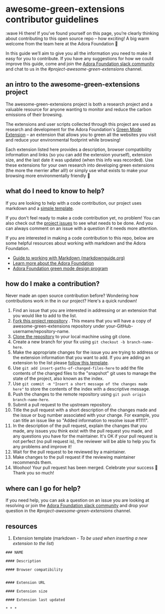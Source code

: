 # awesome-green-extensions contributor guidelines

:wave Hi there! If you’ve found yourself on this page, you’re clearly thinking about contributing to this open source repo – how exciting! A big warm welcome from the team here at the Adora Foundation 🤗

In this guide we’ll aim to give you all the information you need to make it easy for you  to contribute. If you have any suggestions for how we could improve this guide, come and join the [Adora Foundation slack community](https://join.slack.com/t/adora-foundation/shared_invite/zt-1otudjm68-Hzzl4Cs_BA~HnpGXHfHrhQ) and chat to us in the *#project-awesome-green-extensions* channel.

## an intro to the awesome-green-extensions project

The awesome-green-extensions project is both a research project and a valuable resource for anyone wanting to monitor and reduce the carbon emissions of their browsing.

The extensions and user scripts collected through this project are used as research and development for the Adora Foundation's [Green Mode Extension](https://github.com/Adora-Foundation/green-mode-extension) – an extension that allows you to green all the websites you visit and reduce your environmental footprint while browsing!

Each extension listed here provides a description, browser compatibility information and links (so you can add the extension yourself), extension size, and the last date it was updated (when this info was recorded). Use these extensions for your own research into developing green extensions (the more the merrier after all!) or simply use what exists to make your browsing more environmentally friendly 💚

## what do I need to know to help?
If you are looking to help with a code contribution, our project uses markdown and a [simple template](#resources). 

If you don't feel ready to make a code contribution yet, no problem! You can also check out the [project issues](https://github.com/Adora-Foundation/awesome-green-extensions/issues) to see what needs to be done. And you can always comment on an issue with a question if it needs more attention.

If you are interested in making a code contribution to this repo, below are some helpful resources about working with markdown and the Adora Foundation. 
- [Guide to working with Markdown (markdownguide.org)](https://www.markdownguide.org/getting-started/)
- [Learn more about the Adora Foundation](https://github.com/Adora-Foundation)
- [Adora Foundation green mode design program](https://ismaelvelasco.dev/series/green-mode-design)

## how do I make a contribution?

Never made an open source contribution before? Wondering how contributions work in the in our project? Here's a quick rundown!

1. Find an issue that you are interested in addressing or an extension that you would like to add to the list.
2. [Fork this project repository](https://docs.github.com/en/get-started/quickstart/fork-a-repo) . This means that you will have a copy of awesome-green-extensions repository under your-GitHub-username/repository-name.
3. [Clone the repository](https://docs.github.com/en/repositories/creating-and-managing-repositories/cloning-a-repository) to your local machine using git clone.
4. Create a new branch for your fix using `git checkout -b branch-name-here`.
5. Make the appropriate changes for the issue you are trying to address or the extension information that you want to add. If you are adding an extension to the list please [follow this template](#resources).
6. Use `git add insert-paths-of-changed-files-here` to add the file contents of the changed files to the "snapshot" git uses to manage the state of the project, also known as the index.
7. Use `git commit -m "Insert a short message of the changes made here"` to store the contents of the index with a descriptive message.
8. Push the changes to the remote repository using `git push origin branch-name-here`.
9. Submit a pull request to the upstream repository.
10. Title the pull request with a short description of the changes made and the issue or bug number associated with your change. For example, you can title an issue like so "Added information to resolve issue #1111".
11. In the description of the pull request, explain the changes that you made, any issues you think exist with the pull request you made, and any questions you have for the maintainer. It's OK if your pull request is not perfect (no pull request is), the reviewer will be able to help you fix any problems and improve it!
12. Wait for the pull request to be reviewed by a maintainer.
13. Make changes to the pull request if the reviewing maintainer recommends them.
14. Woohoo! Your pull request has been merged. Celebrate your success 🥳 Thank you so much!

## where can I go for help?
If you need help, you can ask a question on an issue you are looking at resolving or join the [Adora Foundation slack community](https://join.slack.com/t/adora-foundation/shared_invite/zt-1otudjm68-Hzzl4Cs_BA~HnpGXHfHrhQ) and drop your question in the *#project-awesome-green-extensions* channel.

## resources
1. Extension template (markdown - *To be used when inserting a new extension to the list*)

```
### NAME

#### Description

#### Browser compatibility


#### Extension URL

#### Extension size

#### Extension last updated

* * *

```